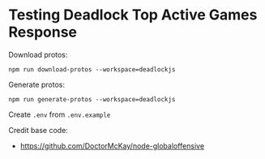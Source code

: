 # Testing Deadlock Top Active Games Response

Download protos:

`npm run download-protos --workspace=deadlockjs`

Generate protos:

`npm run generate-protos --workspace=deadlockjs`

Create `.env` from `.env.example`

Credit base code:
- https://github.com/DoctorMcKay/node-globaloffensive